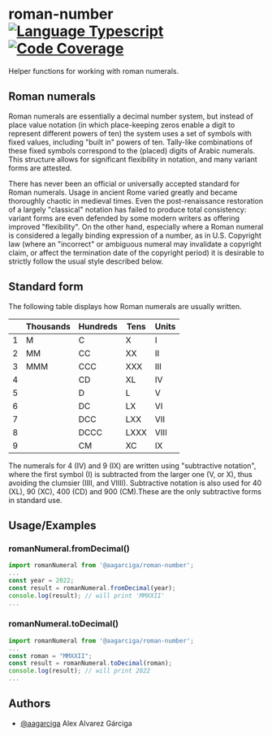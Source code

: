 # roman-number [![Language Typescript](https://img.shields.io/badge/language-typescript-blue)](https://www.typescriptlang.org/) [![Code Coverage](https://img.shields.io/badge/coverage-100%25-brightgreen)](#)

Helper functions for working with roman numerals.

## Roman numerals

Roman numerals are essentially a decimal number system, but instead of place value notation (in which place-keeping zeros enable a digit to represent different powers of ten) the system uses a set of symbols with fixed values, including "built in" powers of ten. Tally-like combinations of these fixed symbols correspond to the (placed) digits of Arabic numerals. This structure allows for significant flexibility in notation, and many variant forms are attested.

There has never been an official or universally accepted standard for Roman numerals. Usage in ancient Rome varied greatly and became thoroughly chaotic in medieval times. Even the post-renaissance restoration of a largely "classical" notation has failed to produce total consistency: variant forms are even defended by some modern writers as offering improved "flexibility". On the other hand, especially where a Roman numeral is considered a legally binding expression of a number, as in U.S. Copyright law (where an "incorrect" or ambiguous numeral may invalidate a copyright claim, or affect the termination date of the copyright period) it is desirable to strictly follow the usual style described below.

## Standard form

The following table displays how Roman numerals are usually written.

|     | Thousands | Hundreds | Tens | Units |
| --- | --------- | -------- | ---- | ----- |
| 1   | M         | C        | X    | I     |
| 2   | MM        | CC       | XX   | II    |
| 3   | MMM       | CCC      | XXX  | III   |
| 4   |           | CD       | XL   | IV    |
| 5   |           | D        | L    | V     |
| 6   |           | DC       | LX   | VI    |
| 7   |           | DCC      | LXX  | VII   |
| 8   |           | DCCC     | LXXX | VIII  |
| 9   |           | CM       | XC   | IX    |

The numerals for 4 (IV) and 9 (IX) are written using "subtractive notation", where the first symbol (I) is subtracted from the larger one (V, or X), thus avoiding the clumsier (IIII, and VIIII). Subtractive notation is also used for 40 (XL), 90 (XC), 400 (CD) and 900 (CM).These are the only subtractive forms in standard use.

## Usage/Examples

### romanNumeral.fromDecimal()

```javascript
import romanNumeral from '@aagarciga/roman-number';
...
const year = 2022;
const result = romanNumeral.fromDecimal(year);
console.log(result); // will print 'MMXXII'
...
```

### romanNumeral.toDecimal()

```javascript
import romanNumeral from '@aagarciga/roman-number';
...
const roman = "MMXXII";
const result = romanNumeral.toDecimal(roman);
console.log(result); // will print 2022
...
```

## Authors

- [@aagarciga](https://www.github.com/aagarciga) Alex Alvarez Gárciga

